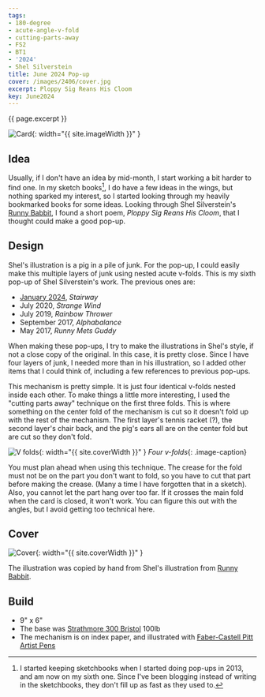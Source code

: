 ```yaml
---
tags:
- 180-degree
- acute-angle-v-fold
- cutting-parts-away
- FS2
- BT1
- '2024'
- Shel Silverstein
title: June 2024 Pop-up
cover: /images/2406/cover.jpg
excerpt: Ploppy Sig Reans His Cloom
key: June2024
---
```

{{ page.excerpt }}

![Card]({{site.baseurl}}/images/2406/popup.gif){: width="{{ site.imageWidth }}" }

## Idea

Usually, if I don't have an idea by mid-month, I start working a bit harder to find one. In my sketch books[^1], I do have a few ideas in the wings, but nothing sparked my interest, so I started looking through my heavily bookmarked books for some ideas. Looking through Shel Silverstein's [Runny Babbit](https://www.amazon.com/Runny-Babbit-Return-Shel-Silverstein/dp/0060256532), I found a short poem, *Ploppy Sig Reans His Cloom*, that I thought could make a good pop-up.

## Design

Shel's illustration is a pig in a pile of junk. For the pop-up, I could easily make this multiple layers of junk using nested acute v-folds. This is my sixth pop-up of Shel Silverstein's work. The previous ones are:

- [January 2024](https://howardpwardinkle.github.io/2023/12/26/january.html), *Stairway*
- July 2020, *Strange Wind*
- July 2019, *Rainbow Thrower*
- September 2017, *Alphabalance*
- May 2017, *Runny Mets Guddy*

When making these pop-ups, I try to make the illustrations in Shel's style, if not a close copy of the original. In this case, it is pretty close. Since I have four layers of junk, I needed more than in his illustration, so I added other items that I could think of, including a few references to previous pop-ups.

This mechanism is pretty simple. It is just four identical v-folds nested inside each other. To make things a little more interesting, I used the "cutting parts away" technique on the first three folds. This is where something on the center fold of the mechanism is cut so it doesn't fold up with the rest of the mechanism. The first layer's tennis racket (?), the second layer's chair back, and the pig's ears all are on the center fold but are cut so they don't fold.

![V folds]({{site.baseurl}}/images/2406/vs.jpg){: width="{{ site.coverWidth }}" }
*Four v-folds*{: .image-caption}

You must plan ahead when using this technique. The crease for the fold must not be on the part you don't want to fold, so you have to cut that part before making the crease. (Many a time I have forgotten that in a sketch). Also, you cannot let the part hang over too far. If it crosses the main fold when the card is closed, it won't work. You can figure this out with the angles, but I avoid getting too technical here.

## Cover

![Cover]({{site.baseurl}}{{page.cover}}){: width="{{ site.coverWidth }}" }

The illustration was copied by hand from Shel's illustration from [Runny Babbit](https://www.amazon.com/Runny-Babbit-Return-Shel-Silverstein/dp/0060256532).

## Build

- 9" x 6"
- The base was [Strathmore 300 Bristol](/supplies.html#strathmore-300-bristol) 100lb
- The mechanism is on index paper, and illustrated with [Faber-Castell Pitt Artist Pens](/supplies.html#faber-castell-pitt-artist-pens)

[^1]: I started keeping sketchbooks when I started doing pop-ups in 2013, and am now on my sixth one. Since I've been blogging instead of writing in the sketchbooks, they don't fill up as fast as they used to.
